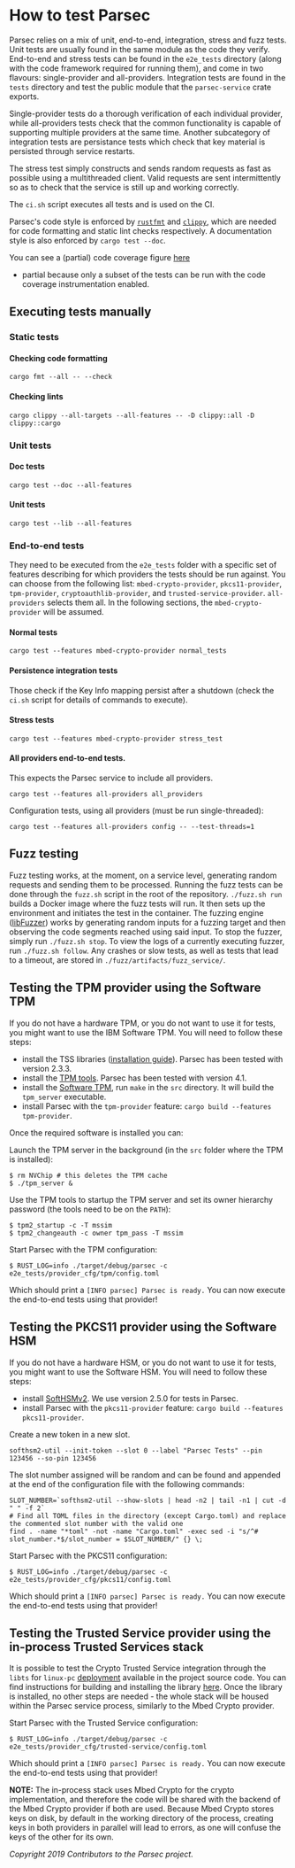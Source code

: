 # How to test Parsec

Parsec relies on a mix of unit, end-to-end, integration, stress and fuzz tests. Unit tests are
usually found in the same module as the code they verify. End-to-end and stress tests can be found
in the `e2e_tests` directory (along with the code framework required for running them), and come in
two flavours: single-provider and all-providers. Integration tests are found in the `tests`
directory and test the public module that the `parsec-service` crate exports.

Single-provider tests do a thorough verification of each individual provider, while all-providers
tests check that the common functionality is capable of supporting multiple providers at the same
time. Another subcategory of integration tests are persistance tests which check that key material
is persisted through service restarts.

The stress test simply constructs and sends random requests as fast as possible using a
multithreaded client. Valid requests are sent intermittently so as to check that the service is
still up and working correctly.

The `ci.sh` script executes all tests and is used on the CI.

Parsec's code style is enforced by [`rustfmt`](https://github.com/rust-lang/rustfmt) and
[`clippy`](https://github.com/rust-lang/rust-clippy), which are needed for code formatting and
static lint checks respectively. A documentation style is also enforced by `cargo test --doc`.

You can see a (partial) code coverage figure [here](https://app.codecov.io/gh/parallaxsecond/parsec)
- partial because only a subset of the tests can be run with the code coverage instrumentation
enabled.

## Executing tests manually

### Static tests

#### Checking code formatting

```
cargo fmt --all -- --check
```

#### Checking lints

```
cargo clippy --all-targets --all-features -- -D clippy::all -D clippy::cargo
```

### Unit tests

#### Doc tests

```
cargo test --doc --all-features
```

#### Unit tests

```
cargo test --lib --all-features
```

### End-to-end tests

They need to be executed from the `e2e_tests` folder with a specific set of features describing for
which providers the tests should be run against. You can choose from the following list:
`mbed-crypto-provider`, `pkcs11-provider`, `tpm-provider`, `cryptoauthlib-provider`, and
`trusted-service-provider`. `all-providers` selects them all. In the following sections, the
`mbed-crypto-provider` will be assumed.

#### Normal tests

```
cargo test --features mbed-crypto-provider normal_tests
```

#### Persistence integration tests

Those check if the Key Info mapping persist after a shutdown (check the `ci.sh` script for details
of commands to execute).

#### Stress tests

```
cargo test --features mbed-crypto-provider stress_test
```

#### All providers end-to-end tests.

This expects the Parsec service to include all providers.

```
cargo test --features all-providers all_providers
```

Configuration tests, using all providers (must be run single-threaded):

```
cargo test --features all-providers config -- --test-threads=1
```

## Fuzz testing

Fuzz testing works, at the moment, on a service level, generating random requests and sending them
to be processed. Running the fuzz tests can be done through the `fuzz.sh` script in the root of the
repository. `./fuzz.sh run` builds a Docker image where the fuzz tests will run. It then sets up the
environment and initiates the test in the container. The fuzzing engine
([libFuzzer](http://llvm.org/docs/LibFuzzer.html)) works by generating random inputs for a fuzzing
target and then observing the code segments reached using said input. To stop the fuzzer, simply run
`./fuzz.sh stop`. To view the logs of a currently executing fuzzer, run `./fuzz.sh follow`. Any
crashes or slow tests, as well as tests that lead to a timeout, are stored in
`./fuzz/artifacts/fuzz_service/`.

## Testing the TPM provider using the Software TPM

If you do not have a hardware TPM, or you do not want to use it for tests, you might want to use the
IBM Software TPM. You will need to follow these steps:

- install the TSS libraries ([installation
   guide](https://github.com/tpm2-software/tpm2-tss/blob/master/INSTALL.md)). Parsec has been tested
   with version 2.3.3.
- install the [TPM tools](https://github.com/tpm2-software/tpm2-tools). Parsec has been tested with
   version 4.1.
- install the [Software TPM](https://sourceforge.net/projects/ibmswtpm2/), run `make` in the `src`
   directory. It will build the `tpm_server` executable.
- install Parsec with the `tpm-provider` feature: `cargo build --features tpm-provider`.

Once the required software is installed you can:

Launch the TPM server in the background (in the `src` folder where the TPM is installed):

```
$ rm NVChip # this deletes the TPM cache
$ ./tpm_server &
```

Use the TPM tools to startup the TPM server and set its owner hierarchy password (the tools need to
be on the `PATH`):

```
$ tpm2_startup -c -T mssim
$ tpm2_changeauth -c owner tpm_pass -T mssim
```

Start Parsec with the TPM configuration:

```
$ RUST_LOG=info ./target/debug/parsec -c e2e_tests/provider_cfg/tpm/config.toml
```

Which should print a `[INFO parsec] Parsec is ready.` You can now execute the end-to-end tests using
that provider!

## Testing the PKCS11 provider using the Software HSM

If you do not have a hardware HSM, or you do not want to use it for tests, you might want to use the
Software HSM. You will need to follow these steps:

- install [SoftHSMv2](https://github.com/opendnssec/SoftHSMv2). We use version 2.5.0 for tests in
   Parsec.
- install Parsec with the `pkcs11-provider` feature: `cargo build --features pkcs11-provider`.

Create a new token in a new slot.

```
softhsm2-util --init-token --slot 0 --label "Parsec Tests" --pin 123456 --so-pin 123456
```

The slot number assigned will be random and can be found and appended at the end of the
configuration file with the following commands:

```
SLOT_NUMBER=`softhsm2-util --show-slots | head -n2 | tail -n1 | cut -d " " -f 2`
# Find all TOML files in the directory (except Cargo.toml) and replace the commented slot number with the valid one
find . -name "*toml" -not -name "Cargo.toml" -exec sed -i "s/^# slot_number.*$/slot_number = $SLOT_NUMBER/" {} \;
```

Start Parsec with the PKCS11 configuration:

```
$ RUST_LOG=info ./target/debug/parsec -c e2e_tests/provider_cfg/pkcs11/config.toml
```

Which should print a `[INFO parsec] Parsec is ready.` You can now execute the end-to-end tests using
that provider!

## Testing the Trusted Service provider using the in-process Trusted Services stack

It is possible to test the Crypto Trusted Service integration through the `libts` for `linux-pc`
[deployment](https://trusted-services.readthedocs.io/en/integration/deployments/index.html)
available in the project source code. You can find instructions for building and installing the
library
[here](https://trusted-services.readthedocs.io/en/integration/developer/build-instructions.html).
Once the library is installed, no other steps are needed - the whole stack will be housed within the
Parsec service process, similarly to the Mbed Crypto provider.

Start Parsec with the Trusted Service configuration:

```
$ RUST_LOG=info ./target/debug/parsec -c e2e_tests/provider_cfg/trusted-service/config.toml
```

Which should print a `[INFO parsec] Parsec is ready.` You can now execute the end-to-end tests using
that provider!

**NOTE:** The in-process stack uses Mbed Crypto for the crypto implementation, and therefore the
code will be shared with the backend of the Mbed Crypto provider if both are used. Because Mbed
Crypto stores keys on disk, by default in the working directory of the process, creating keys in
both providers in parallel will lead to errors, as one will confuse the keys of the other for its
own.

*Copyright 2019 Contributors to the Parsec project.*

